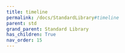 ```yaml
---
title: timeline
permalink: /docs/StandardLibrary#timeline
parent: std
grand_parent: Standard Library
has_children: True
nav_order: 15
---
```

